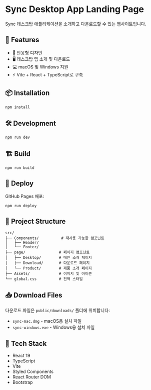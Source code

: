 # Sync Desktop App Landing Page

Sync 데스크탑 애플리케이션을 소개하고 다운로드할 수 있는 웹사이트입니다.

## 🚀 Features

- 📱 반응형 디자인
- 🖥️ 데스크탑 앱 소개 및 다운로드
- 💻 macOS 및 Windows 지원
- ⚡ Vite + React + TypeScript로 구축

## 📦 Installation

```bash
npm install
```

## 🛠️ Development

```bash
npm run dev
```

## 🏗️ Build

```bash
npm run build
```

## 🚀 Deploy

GitHub Pages 배포:

```bash
npm run deploy
```

## 📁 Project Structure

```
src/
├── Components/          # 재사용 가능한 컴포넌트
│   ├── Header/
│   └── Footer/
├── page/               # 페이지 컴포넌트
│   ├── Desktop/        # 메인 소개 페이지
│   ├── Download/       # 다운로드 페이지
│   └── Product/        # 제품 소개 페이지
├── Assets/             # 이미지 및 아이콘
└── global.css          # 전역 스타일
```

## 📥 Download Files

다운로드 파일은 `public/downloads/` 폴더에 위치합니다:

- `sync-mac.dmg` - macOS용 설치 파일
- `sync-windows.exe` - Windows용 설치 파일

## 🔧 Tech Stack

- React 19
- TypeScript
- Vite
- Styled Components
- React Router DOM
- Bootstrap
